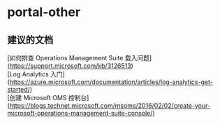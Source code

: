 
<properties
    pageTitle="portal-other"
    description="与门户相关的问题：其他"
    service="microsoft.operationalinsights"
    resource="operationalinsightsaccounts"
    authors="adoylemsft"
    displayorder=""
    selfHelpType="generic"
    supportTopicIds="32536604"
    resourceTags=""
    productPesIds="15725"
    cloudEnvironments="public, Blackforest, Fairfax"
/>


# <a name="portal-other"></a>portal-other


## <a name="recommended-documents"></a>**建议的文档**
[如何排查 Operations Management Suite 载入问题] (https://support.microsoft.com/kb/3126513) <br>
[Log Analytics 入门] (https://azure.microsoft.com/documentation/articles/log-analytics-get-started/) <br>
[创建 Microsoft OMS 控制台] (https://blogs.technet.microsoft.com/msoms/2016/02/02/create-your-microsoft-operations-management-suite-console/)


<!--HONumber=Nov16_HO4-->


